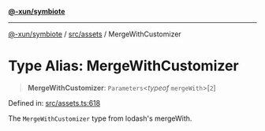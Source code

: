 [**@-xun/symbiote**](../../../README.md)

***

[@-xun/symbiote](../../../README.md) / [src/assets](../README.md) / MergeWithCustomizer

# Type Alias: MergeWithCustomizer

> **MergeWithCustomizer**: `Parameters`\<*typeof* `mergeWith`\>\[`2`\]

Defined in: [src/assets.ts:618](https://github.com/Xunnamius/symbiote/blob/9f696d86c2382405dbee8c9ec7da955f46194e6a/src/assets.ts#L618)

The `MergeWithCustomizer` type from lodash's mergeWith.
